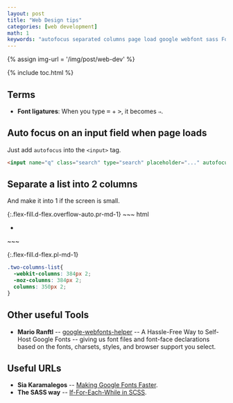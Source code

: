 ```yaml
---
layout: post
title: "Web Design tips"
categories: [web development]
math: 1
keywords: "autofocus separated columns page load google webfont sass Font ligatures terms"
---
```


{% assign img-url = '/img/post/web-dev' %}

{% include toc.html %}

## Terms

- **Font ligatures**: When you type <kbd>=</kbd> + <kbd>></kbd>, it becomes `⇒`.

## Auto focus on an input field when page loads

Just add `autofocus` into the `<input>` tag.

~~~ html
<input name="q" class="search" type="search" placeholder="..." autofocus>
~~~

## Separate a list into 2 columns

And make it into 1 if the screen is small.

<div class="d-md-flex" markdown="1">
{:.flex-fill.d-flex.overflow-auto.pr-md-1}
~~~ html
<div class="two-columns-list">
  <ul>
    <li></li>
  </ul>
</div>
~~~

{:.flex-fill.d-flex.pl-md-1}
~~~ css
.two-columns-list{
  -webkit-columns: 384px 2;
  -moz-columns: 384px 2;
  columns: 350px 2;
}
~~~
</div>

## Other useful Tools

- **Mario Ranftl** -- [google-webfonts-helper](https://google-webfonts-helper.herokuapp.com/fonts) -- A Hassle-Free Way to Self-Host Google Fonts -- giving us font files and font-face declarations based on the fonts, charsets, styles, and browser support you select.

## Useful URLs

- **Sia Karamalegos** -- [Making Google Fonts Faster](https://medium.com/clio-calliope/making-google-fonts-faster-aadf3c02a36d).
- **The SASS way** -- [If-For-Each-While in SCSS](http://thesassway.com/intermediate/if-for-each-while).